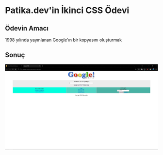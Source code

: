 # Patika.dev'in İkinci CSS Ödevi

## Ödevin Amacı

1998 yılında yayınlanan Google'ın bir kopyasını oluşturmak

## Sonuç

![CSS Odev 2](/FrontendBeginner/CSS/2-Google1998/Odev2-Google1998.jpg "CSS Odev 2")
